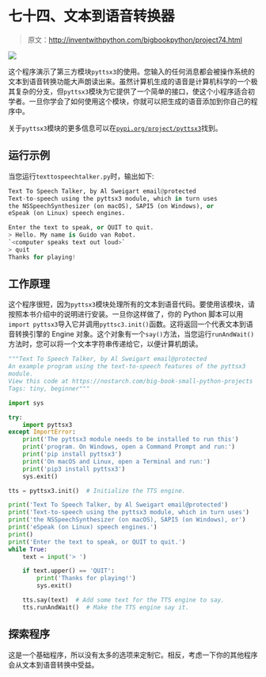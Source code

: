 # 七十四、文本到语音转换器

> 原文：<http://inventwithpython.com/bigbookpython/project74.html>

![](img/9d995d63aaead72cad01120081eb8f75.png)

这个程序演示了第三方模块`pyttsx3`的使用。您输入的任何消息都会被操作系统的文本到语音转换功能大声朗读出来。虽然计算机生成的语音是计算机科学的一个极其复杂的分支，但`pyttsx3`模块为它提供了一个简单的接口，使这个小程序适合初学者。一旦你学会了如何使用这个模块，你就可以把生成的语音添加到你自己的程序中。

关于`pyttsx3`模块的更多信息可以在[`pypi.org/project/pyttsx3`](https://pypi.org/project/pyttsx3/)找到。

## 运行示例

当您运行`texttospeechtalker.py`时，输出如下:

```py
Text To Speech Talker, by Al Sweigart email@protected
Text-to-speech using the pyttsx3 module, which in turn uses
the NSSpeechSynthesizer (on macOS), SAPI5 (on Windows), or
eSpeak (on Linux) speech engines.

Enter the text to speak, or QUIT to quit.
> Hello. My name is Guido van Robot.
`<computer speaks text out loud>`
> quit
Thanks for playing!
```

## 工作原理

这个程序很短，因为`pyttsx3`模块处理所有的文本到语音代码。要使用该模块，请按照本书介绍中的说明进行安装。一旦你这样做了，你的 Python 脚本可以用`import pyttsx3`导入它并调用`pyttsc3.init()`函数。这将返回一个代表文本到语音转换引擎的 Engine 对象。这个对象有一个`say()`方法，当您运行`runAndWait()`方法时，您可以将一个文本字符串传递给它，以便计算机朗读。

```py
"""Text To Speech Talker, by Al Sweigart email@protected
An example program using the text-to-speech features of the pyttsx3
module.
View this code at https://nostarch.com/big-book-small-python-projects
Tags: tiny, beginner"""

import sys

try:
    import pyttsx3
except ImportError:
    print('The pyttsx3 module needs to be installed to run this')
    print('program. On Windows, open a Command Prompt and run:')
    print('pip install pyttsx3')
    print('On macOS and Linux, open a Terminal and run:')
    print('pip3 install pyttsx3')
    sys.exit()

tts = pyttsx3.init()  # Initialize the TTS engine.

print('Text To Speech Talker, by Al Sweigart email@protected')
print('Text-to-speech using the pyttsx3 module, which in turn uses')
print('the NSSpeechSynthesizer (on macOS), SAPI5 (on Windows), or')
print('eSpeak (on Linux) speech engines.')
print()
print('Enter the text to speak, or QUIT to quit.')
while True:
    text = input('> ')

    if text.upper() == 'QUIT':
        print('Thanks for playing!')
        sys.exit()

    tts.say(text)  # Add some text for the TTS engine to say.
    tts.runAndWait()  # Make the TTS engine say it. 
```

## 探索程序

这是一个基础程序，所以没有太多的选项来定制它。相反，考虑一下你的其他程序会从文本到语音转换中受益。